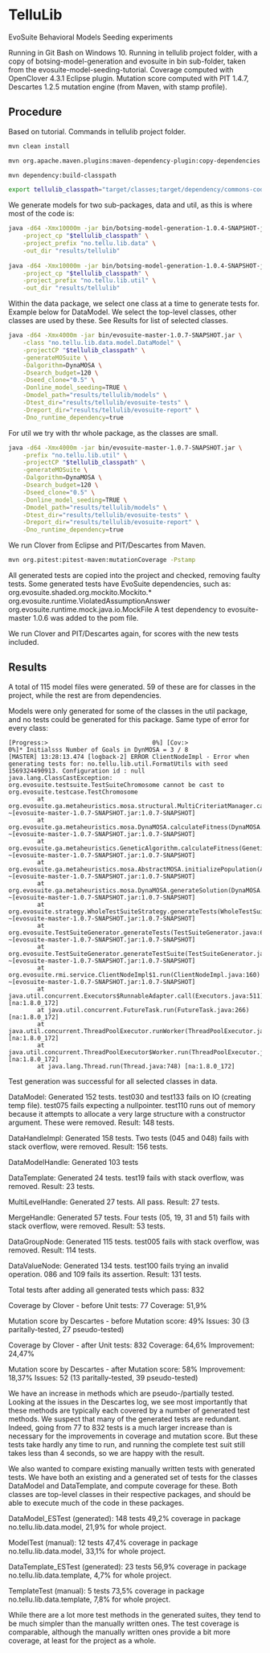 # TelluLib 
EvoSuite Behavioral Models Seeding experiments

Running in Git Bash on Windows 10.
Running in tellulib project folder, with a copy of botsing-model-generation and evosuite in bin sub-folder, taken from the evosuite-model-seeding-tutorial.
Coverage computed with OpenClover 4.3.1 Eclipse plugin.
Mutation score computed with PIT 1.4.7, Descartes 1.2.5 mutation engine (from Maven, with stamp profile).

## Procedure
Based on tutorial. Commands in tellulib project folder.

```bash
mvn clean install

mvn org.apache.maven.plugins:maven-dependency-plugin:copy-dependencies

mvn dependency:build-classpath

export tellulib_classpath="target/classes;target/dependency/commons-codec-1.9.jar;target/dependency/httpclient-4.5.5.jar;target/dependency/httpcore-4.4.9.jar;target/dependency/commons-logging-1.2.jar;target/dependency/junit-4.12.jar;target/dependency/hamcrest-core-1.3.jar"
```

We generate models for two sub-packages, data and util, as this is where most of the code is:
```bash
java -d64 -Xmx10000m -jar bin/botsing-model-generation-1.0.4-SNAPSHOT-jar-with-dependencies.jar \
	-project_cp "$tellulib_classpath" \
	-project_prefix "no.tellu.lib.data" \
	-out_dir "results/tellulib"
	
java -d64 -Xmx10000m -jar bin/botsing-model-generation-1.0.4-SNAPSHOT-jar-with-dependencies.jar \
	-project_cp "$tellulib_classpath" \
	-project_prefix "no.tellu.lib.util" \
	-out_dir "results/tellulib"
```

Within the data package, we select one class at a time to generate tests for. Example below for DataModel. We select the top-level classes, other classes are used by these. See Results for list of selected classes.
```bash
java -d64 -Xmx4000m -jar bin/evosuite-master-1.0.7-SNAPSHOT.jar \
	-class "no.tellu.lib.data.model.DataModel" \
	-projectCP "$tellulib_classpath" \
	-generateMOSuite \
	-Dalgorithm=DynaMOSA \
	-Dsearch_budget=120 \
	-Dseed_clone="0.5" \
	-Donline_model_seeding=TRUE \
	-Dmodel_path="results/tellulib/models" \
	-Dtest_dir="results/tellulib/evosuite-tests" \
	-Dreport_dir="results/tellulib/evosuite-report" \
	-Dno_runtime_dependency=true
```

For util we try with thr whole package, as the classes are small.
```bash
java -d64 -Xmx4000m -jar bin/evosuite-master-1.0.7-SNAPSHOT.jar \
	-prefix "no.tellu.lib.util" \
	-projectCP "$tellulib_classpath" \
	-generateMOSuite \
	-Dalgorithm=DynaMOSA \
	-Dsearch_budget=120 \
	-Dseed_clone="0.5" \
	-Donline_model_seeding=TRUE \
	-Dmodel_path="results/tellulib/models" \
	-Dtest_dir="results/tellulib/evosuite-tests" \
	-Dreport_dir="results/tellulib/evosuite-report" \
	-Dno_runtime_dependency=true
```

We run Clover from Eclipse and PIT/Descartes from Maven.

```bash
mvn org.pitest:pitest-maven:mutationCoverage -Pstamp
```

All generated tests are copied into the project and checked, removing faulty tests. Some generated tests have EvoSuite dependencies, such as:
org.evosuite.shaded.org.mockito.Mockito.*
org.evosuite.runtime.ViolatedAssumptionAnswer
org.evosuite.runtime.mock.java.io.MockFile
A test dependency to evosuite-master 1.0.6 was added to the pom file.

We run Clover and PIT/Descartes again, for scores with the new tests included.

## Results
A total of 115 model files were generated. 59 of these are for classes in the project, while the rest are from dependencies.

Models were only generated for some of the classes in the util package, and no tests could be generated for this package. Same type of error for every class:
```
[Progress:>                             0%] [Cov:>                                  0%]* Initialsss Number of Goals in DynMOSA = 3 / 8
[MASTER] 13:28:13.474 [logback-2] ERROR ClientNodeImpl - Error when generating tests for: no.tellu.lib.util.FormatUtils with seed 1569324490913. Configuration id : null
java.lang.ClassCastException: org.evosuite.testsuite.TestSuiteChromosome cannot be cast to org.evosuite.testcase.TestChromosome
        at org.evosuite.ga.metaheuristics.mosa.structural.MultiCriteriatManager.calculateFitness(MultiCriteriatManager.java:363) ~[evosuite-master-1.0.7-SNAPSHOT.jar:1.0.7-SNAPSHOT]
        at org.evosuite.ga.metaheuristics.mosa.DynaMOSA.calculateFitness(DynaMOSA.java:237) ~[evosuite-master-1.0.7-SNAPSHOT.jar:1.0.7-SNAPSHOT]
        at org.evosuite.ga.metaheuristics.GeneticAlgorithm.calculateFitness(GeneticAlgorithm.java:601) ~[evosuite-master-1.0.7-SNAPSHOT.jar:1.0.7-SNAPSHOT]
        at org.evosuite.ga.metaheuristics.mosa.AbstractMOSA.initializePopulation(AbstractMOSA.java:335) ~[evosuite-master-1.0.7-SNAPSHOT.jar:1.0.7-SNAPSHOT]
        at org.evosuite.ga.metaheuristics.mosa.DynaMOSA.generateSolution(DynaMOSA.java:148) ~[evosuite-master-1.0.7-SNAPSHOT.jar:1.0.7-SNAPSHOT]
        at org.evosuite.strategy.WholeTestSuiteStrategy.generateTests(WholeTestSuiteStrategy.java:113) ~[evosuite-master-1.0.7-SNAPSHOT.jar:1.0.7-SNAPSHOT]
        at org.evosuite.TestSuiteGenerator.generateTests(TestSuiteGenerator.java:676) ~[evosuite-master-1.0.7-SNAPSHOT.jar:1.0.7-SNAPSHOT]
        at org.evosuite.TestSuiteGenerator.generateTestSuite(TestSuiteGenerator.java:244) ~[evosuite-master-1.0.7-SNAPSHOT.jar:1.0.7-SNAPSHOT]
        at org.evosuite.rmi.service.ClientNodeImpl$1.run(ClientNodeImpl.java:160) ~[evosuite-master-1.0.7-SNAPSHOT.jar:1.0.7-SNAPSHOT]
        at java.util.concurrent.Executors$RunnableAdapter.call(Executors.java:511) [na:1.8.0_172]
        at java.util.concurrent.FutureTask.run(FutureTask.java:266) [na:1.8.0_172]
        at java.util.concurrent.ThreadPoolExecutor.runWorker(ThreadPoolExecutor.java:1149) [na:1.8.0_172]
        at java.util.concurrent.ThreadPoolExecutor$Worker.run(ThreadPoolExecutor.java:624) [na:1.8.0_172]
        at java.lang.Thread.run(Thread.java:748) [na:1.8.0_172]
```

Test generation was successful for all selected classes in data.

DataModel:
Generated 152 tests. test030 and test133 fails on IO (creating temp file). test075 fails expecting a nullpointer. test110 runs out of memory because it attempts to allocate a very large structure with a constructor argument. These were removed.
Result: 148 tests.

DataHandleImpl:
Generated 158 tests. Two tests (045 and 048) fails with stack overflow, were removed.
Result: 156 tests.

DataModelHandle:
Generated 103 tests

DataTemplate:
Generated 24 tests. test19 fails with stack overflow, was removed.
Result: 23 tests.

MultiLevelHandle:
Generated 27 tests. All pass.
Result: 27 tests.

MergeHandle:
Generated 57 tests. Four tests (05, 19, 31 and 51) fails with stack overflow, were removed.
Result: 53 tests.

DataGroupNode:
Generated 115 tests. test005 fails with stack overflow, was removed.
Result: 114 tests.

DataValueNode:
Generated 134 tests. test100 fails trying an invalid operation. 086 and 109 fails its assertion.
Result: 131 tests.

Total tests after adding all generated tests which pass: 832

Coverage by Clover - before
Unit tests: 77
Coverage: 51,9%

Mutation score by Descartes - before
Mutation score: 49%
Issues: 30 (3 paritally-tested, 27 pseudo-tested)

Coverage by Clover - after
Unit tests: 832
Coverage: 64,6%
Improvement: 24,47%

Mutation score by Descartes - after
Mutation score: 58%
Improvement: 18,37%
Issues: 52 (13 paritally-tested, 39 pseudo-tested)

We have an increase in methods which are pseudo-/partially tested. Looking at the issues in the Descartes log, we see most importantly that these methods are typically each covered by a number of generated test methods. We suspect that many of the generated tests are redundant. Indeed, going from 77 to 832 tests is a much larger increase than is necessary for the improvements in coverage and mutation score. But these tests take hardly any time to run, and running the complete test suit still takes less than 4 seconds, so we are happy with the result.

We also wanted to compare existing manually written tests with generated tests. We have both an existing and a generated set of tests for the classes DataModel and DataTemplate, and compute coverage for these. Both classes are top-level classes in their respective packages, and should be able to execute much of the code in these packages.

DataModel_ESTest (generated):
148 tests
49,2% coverage in package no.tellu.lib.data.model, 21,9% for whole project.

ModelTest (manual):
12 tests
47,4% coverage in package no.tellu.lib.data.model, 33,1% for whole project.

DataTemplate_ESTest (generated):
23 tests
56,9% coverage in package no.tellu.lib.data.template, 4,7% for whole project.

TemplateTest (manual):
5 tests
73,5% coverage in package no.tellu.lib.data.template, 7,8% for whole project.

While there are a lot more test methods in the generated suites, they tend to be much simpler than the manually written ones. The test coverage is comparable, although the manually written ones provide a bit more coverage, at least for the project as a whole.